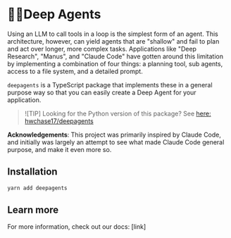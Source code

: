 # 🧠🤖Deep Agents

Using an LLM to call tools in a loop is the simplest form of an agent. This architecture, however, can yield agents that are "shallow" and fail to plan and act over longer, more complex tasks. Applications like "Deep Research", "Manus", and "Claude Code" have gotten around this limitation by implementing a combination of four things: a planning tool, sub agents, access to a file system, and a detailed prompt.

`deepagents` is a TypeScript package that implements these in a general purpose way so that you can easily create a Deep Agent for your application.

> ![TIP]
> Looking for the Python version of this package? See [here: hwchase17/deepagents](https://github.com/hwchase17/deepagents)

**Acknowledgements**: This project was primarily inspired by Claude Code, and initially was largely an attempt to see what made Claude Code general purpose, and make it even more so.

## Installation

```bash
yarn add deepagents
```

## Learn more

For more information, check out our docs: [link]
